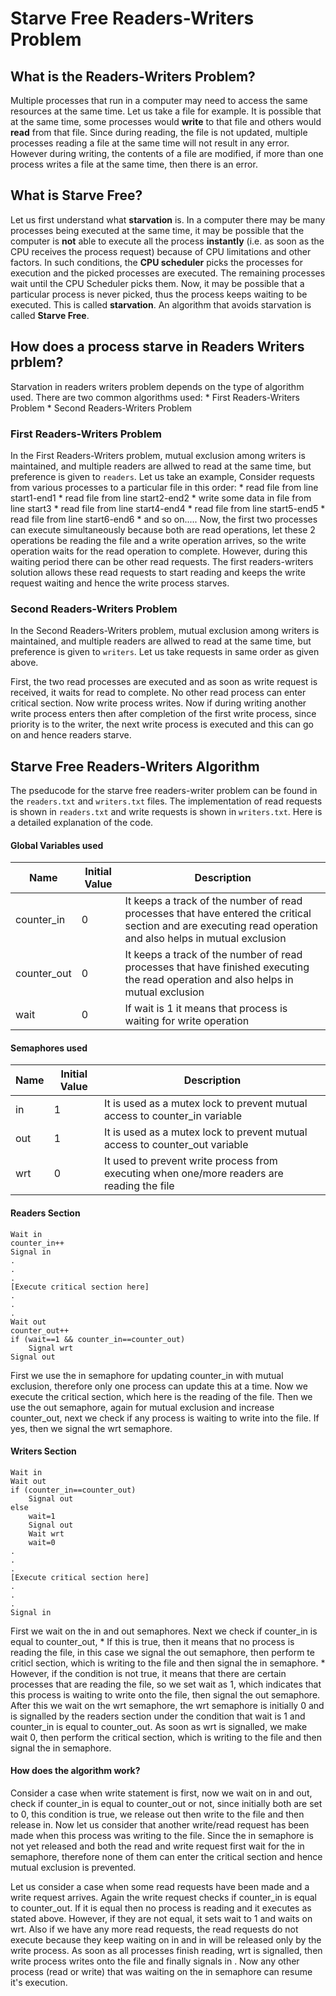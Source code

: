 # Starve Free Readers-Writers Problem


## What is the Readers-Writers Problem?
Multiple processes that run in a computer may need to access the same resources at the same time. Let us take a file for example. It is possible that at the same time, some processes would **write** to that file and others would **read** from that file. Since during reading, the file is not updated, multiple processes reading a file at the same time will not result in any error. However during writing, the contents of a file are modified, if more than one process writes a file at the same time, then there is an error. 

## What is Starve Free?
Let us first understand what **starvation** is.
In a computer there may be many processes being executed at the same time, it may be possible that the computer is **not** able to execute all the process **instantly** (i.e. as soon as the CPU receives the process request) because of CPU limitations and other factors. In such conditions, the **CPU scheduler** picks the processes for execution and the picked processes are executed. The remaining processes wait until the CPU Scheduler picks them.
Now, it may be possible that a particular process is never picked, thus the process keeps waiting to be executed. This is called **starvation**. An algorithm that avoids starvation is called **Starve Free**.


## How does a process starve in Readers Writers prblem?
Starvation in readers writers problem depends on the type of algorithm used. 
There are two common algorithms used:
    * First Readers-Writers Problem
    * Second Readers-Writers Problem

### First Readers-Writers Problem
In the First Readers-Writers problem, mutual exclusion among writers is maintained, and multiple readers are allwed to read at the same time, but preference is given to `readers`. Let us take an example,
Consider requests from various processes to a particular file in this order:
    * read file from line start1-end1
    * read file from line start2-end2
    * write some data in file from line start3
    * read file from line start4-end4
    * read file from line start5-end5
    * read file from line start6-end6
    * and so on.....
Now, the first two processes can execute simultaneously because both are read operations, let these 2 operations be reading the file and a write operation arrives, so the write operation waits for the read operation to complete. However, during this waiting period there can be other read requests. The first readers-writers solution allows these read requests to start reading and keeps the write request waiting and hence the write process starves.

### Second Readers-Writers Problem
In the Second Readers-Writers problem, mutual exclusion among writers is maintained, and multiple readers are allwed to read at the same time, but preference is given to `writers`. Let us take requests in same order as given above.

First, the two read processes are executed and as soon as write request is received, it waits for read to complete. No other read process can enter critical section. Now write process writes. Now if during writing another write process enters then after completion of the first write process, since priority is to the writer, the next write process is executed and this can go on and hence readers starve.


## Starve Free Readers-Writers Algorithm

The pseducode for the starve free readers-writer problem can be found in the ``readers.txt`` and ``writers.txt`` files. The implementation of read requests is shown in ``readers.txt`` and write requests is shown in ``writers.txt``. 
Here is a detailed explanation of the code.

#### Global Variables used
|Name|Initial Value|Description|
|----|-------------|-----------|
|counter_in|0|It keeps a track of the number of read processes that have entered the critical section and are executing read operation and also helps in mutual exclusion|
|counter_out|0|It keeps a track of the number of read processes that have finished executing the read operation and also helps in mutual exclusion|
|wait|0|If wait is 1 it means that process is waiting for write operation|

#### Semaphores used
|Name|Initial Value|Description|
|----|-------------|-----------|
|in|1|It is used as a mutex lock to prevent mutual access to counter_in variable|
|out|1|It is used as a mutex lock to prevent mutual access to counter_out variable|
|wrt|0|It used to prevent write process from executing when one/more readers are reading the file|

#### Readers Section
```Pseudocode
Wait in
counter_in++
Signal in
.
.
.
[Execute critical section here]
.
.
.
Wait out
counter_out++
if (wait==1 && counter_in==counter_out)
    Signal wrt
Signal out 
```

First we use the in semaphore for updating counter_in with mutual exclusion, therefore only one process can update this at a time.
Now we execute the critical section, which here is the reading of the file.
Then we use the out semaphore, again for mutual exclusion and increase counter_out, next we check if any process is waiting to write into the file. If yes, then we signal the wrt semaphore.


#### Writers Section
```Pseudocode
Wait in
Wait out
if (counter_in==counter_out)
    Signal out
else
    wait=1
    Signal out
    Wait wrt
    wait=0
.
.
.
[Execute critical section here]
.
.
.
Signal in 
```

First we wait on the in and out semaphores. 
Next we check if counter_in is equal to counter_out, 
    * If this is true, then it means that no process is reading the file, in this case we signal the out semaphore, then perform te criticl section, which is writing to the file and then signal the in semaphore.
    * However, if the condition is not true, it means that there are certain processes that are reading the file, so we set wait as 1, which indicates that this process is waiting to write onto the file, then signal the out semaphore. After this we wait on the wrt semaphore, the wrt semaphore is initially 0 and is signalled by the readers section under the condition that wait is 1 and counter_in is equal to counter_out. As soon as wrt is signalled, we make wait 0, then perform the critical section, which is writing to the file and then signal the in semaphore.

#### How does the algorithm work?

Consider a case when write statement is first, now we wait on in and out, check if counter_in is equal to counter_out or not, since initially both are set to 0, this condition is true, we release out then write to the file and then release in.
Now let us consider that another write/read request has been made when this process was writing to the file. Since the in semaphore is not yet released and both the read and write request first wait for the in semaphore, therefore none of them can enter the critical section and hence mutual exclusion is prevented.

Let us consider a case when some read requests have been made and a write request arrives. Again the write request checks if counter_in is equal to counter_out. If it is equal then no process is reading and it executes as stated above. However, if they are not equal, it sets wait to 1 and waits on wrt. Also if we have any more read requests, the read requests do not execute because they keep waiting on in and in will be released only by the write process. As soon as all processes finish reading, wrt is signalled, then write process writes onto the file and finally signals in . Now any other process (read or write) that was waiting on the in semaphore can resume it's execution.